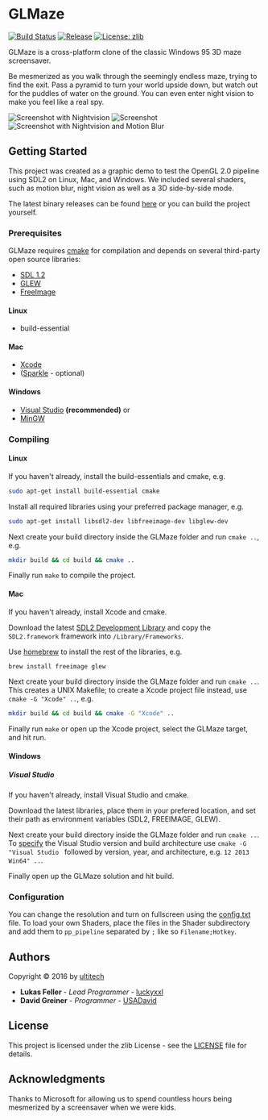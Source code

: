# GLMaze

[![Build Status](https://travis-ci.org/ultitech/GLMaze.svg?branch=master)](https://travis-ci.org/ultitech/GLMaze)
[![Release](https://img.shields.io/badge/release-v1.0-blue.svg)](https://github.com/ultitech/GLMaze/releases/latest)
[![License: zlib](https://img.shields.io/badge/license-zlib-blue.svg)](http://www.zlib.net/zlib_license.html)

GLMaze is a cross-platform clone of the classic Windows 95 3D maze screensaver.

Be mesmerized as you walk through the seemingly endless maze, trying to find the exit. Pass a pyramid to turn your world upside down, but watch out for the puddles of water on the ground. You can even enter night vision to make you feel like a real spy.

![Screenshot with Nightvision](https://images.ulti.tech/glmaze/glmaze_github1.jpg)
![Screenshot](https://images.ulti.tech/glmaze/glmaze_github2.jpg)
![Screenshot with Nightvision and Motion Blur](https://images.ulti.tech/glmaze/glmaze_github3.jpg)

## Getting Started

This project was created as a graphic demo to test the OpenGL 2.0 pipeline using SDL2 on Linux, Mac, and Windows. We included several shaders, such as motion blur, night vision as well as a 3D side-by-side mode.

The latest binary releases can be found [here](https://github.com/ultitech/GLMaze/releases/latest) or you can build the project yourself.

### Prerequisites

GLMaze requires [cmake](http://cmake.org) for compilation and depends on several third-party open source libraries:

+ [SDL 1.2](https://www.libsdl.org)
+ [GLEW](http://glew.sourceforge.net)
+ [FreeImage](http://freeimage.sourceforge.net)

#### Linux

+ build-essential

#### Mac

+ [Xcode](https://itunes.apple.com/us/app/xcode/id497799835?mt=12)
+ ([Sparkle](https://sparkle-project.org) - optional)

#### Windows

+ [Visual Studio](https://www.visualstudio.com/en-us/products/visual-studio-express-vs.aspx) **(recommended)** or
+ [MinGW](http://www.mingw.org)

### Compiling

#### Linux

If you haven't already, install the build-essentials and cmake, e.g.
```Bash
sudo apt-get install build-essential cmake
```

Install all required libraries using your preferred package manager, e.g.
```Bash
sudo apt-get install libsdl2-dev libfreeimage-dev libglew-dev
```

Next create your build directory inside the GLMaze folder and run `cmake ..`, e.g.
```Bash
mkdir build && cd build && cmake ..
```

Finally run `make` to compile the project.

#### Mac

If you haven't already, install Xcode and cmake.

Download the latest [SDL2 Development Library](https://www.libsdl.org/download-2.0.php) and copy the `SDL2.framework` framework into `/Library/Frameworks`.

Use [homebrew](http://brew.sh) to install the rest of the libraries, e.g.
```Bash
brew install freeimage glew
```

Next create your build directory inside the GLMaze folder and run `cmake ..`. This creates a UNIX Makefile; to create a Xcode project file instead, use `cmake -G "Xcode" ..`, e.g.
```Bash
mkdir build && cd build && cmake -G "Xcode" ..
```

Finally run `make` or open up the Xcode project, select the GLMaze target, and hit run.


#### Windows

##### Visual Studio
If you haven't already, install Visual Studio and cmake.

Download the latest libraries, place them in your prefered location, and set their path as environment variables (SDL2, FREEIMAGE, GLEW).

Next create your build directory inside the GLMaze folder and run `cmake ..`. To [specify](https://cmake.org/cmake/help/v3.0/manual/cmake-generators.7.html#ide-build-tool-generators) the Visual Studio version and build architecture use `cmake -G "Visual Studio ` followed by version, year, and architecture, e.g. `12 2013 Win64" ..`.

Finally open up the GLMaze solution and hit build.

### Configuration

You can change the resolution and turn on fullscreen using the [config.txt](res/config.txt) file. To load your own Shaders, place the files in the Shader subdirectory and add them to `pp_pipeline` separated by `;` like so `Filename;Hotkey`.

## Authors

Copyright © 2016 by [ultitech](https://www.ulti.tech)

* **Lukas Feller** - *Lead Programmer* - [luckyxxl](https://github.com/luckyxxl)
* **David Greiner** - *Programmer* - [USADavid](https://github.com/USADavid)

## License

This project is licensed under the zlib License - see the [LICENSE](LICENSE) file for details.

## Acknowledgments

Thanks to Microsoft for allowing us to spend countless hours being mesmerized by a screensaver when we were kids.
